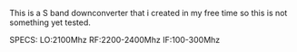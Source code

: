 This is a S band downconverter that i created in my free time so this is not something yet tested.

SPECS:
LO:2100Mhz
RF:2200-2400Mhz
IF:100-300Mhz
